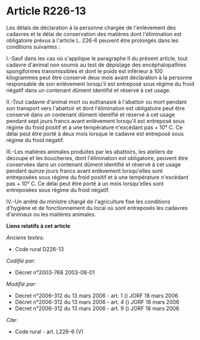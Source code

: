 # Article R226-13

Les délais de déclaration à la personne chargée de l'enlèvement des cadavres et le délai de conservation des matières dont
l'élimination est obligatoire prévus à l'article L. 226-6 peuvent être prolongés dans les conditions suivantes : 

I.-Sauf dans les cas où s'applique le paragraphe II du présent article, tout cadavre d'animal non soumis au test de dépistage
des encéphalopathies spongiformes transmissibles et dont le poids est inférieur à 100 kilogrammes peut être conservé deux
mois avant déclaration à la personne responsable de son enlèvement lorsqu'il est entreposé sous régime du froid négatif dans
un contenant dûment identifié et réservé à cet usage. 

II.-Tout cadavre d'animal mort ou euthanasié à l'abattoir ou mort pendant son transport vers l'abattoir et dont l'élimination
est obligatoire peut être conservé dans un contenant dûment identifié et réservé à cet usage pendant sept jours francs avant
enlèvement lorsqu'il est entreposé sous régime du froid positif et à une température n'excédant pas + 10° C. Ce délai peut
être porté à deux mois lorsque le cadavre est entreposé sous régime du froid négatif. 

III.-Les matières animales produites par les abattoirs, les ateliers de découpe et les boucheries, dont l'élimination est
obligatoire, peuvent être conservées dans un contenant dûment identifié et réservé à cet usage pendant quinze jours francs
avant enlèvement lorsqu'elles sont entreposées sous régime du froid positif et à une température n'excédant pas + 10° C. Ce
délai peut être porté à un mois lorsqu'elles sont entreposées sous régime du froid négatif. 

IV.-Un arrêté du ministre chargé de l'agriculture fixe les conditions d'hygiène et de fonctionnement du local où sont
entreposés les cadavres d'animaux ou les matières animales.

**Liens relatifs à cet article**

_Anciens textes_:

  - Code rural D226-13

_Codifié par_:

  - Décret n°2003-768 2003-08-01

_Modifié par_:

  - Décret n°2006-312 du 13 mars 2006 - art. 1 () JORF 18 mars 2006
  - Décret n°2006-312 du 13 mars 2006 - art. 4 () JORF 18 mars 2006
  - Décret n°2006-312 du 13 mars 2006 - art. 9 () JORF 18 mars 2006

_Cite_:

  - Code rural - art. L226-6 (V)
